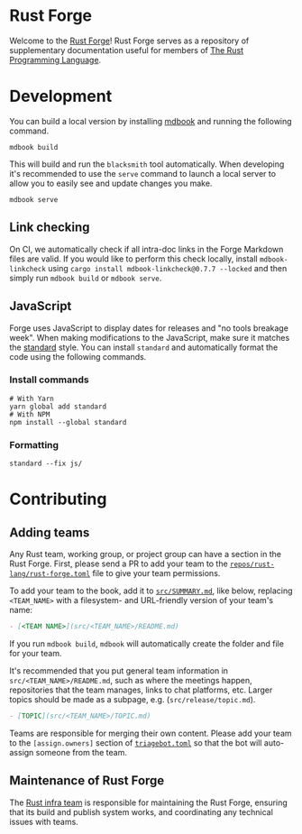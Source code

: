 # Rust Forge

Welcome to the [Rust Forge]! Rust Forge serves as a repository of supplementary
documentation useful for members of [The Rust Programming Language].

[the rust programming language]: https://rust-lang.org
[rust forge]: https://forge.rust-lang.org

# Development

You can build a local version by installing [mdbook] and running the following command.

```console
mdbook build
```

This will build and run the `blacksmith` tool automatically. When developing
it's recommended to use the `serve` command to launch a local server to allow
you to easily see and update changes you make.

[mdbook]: https://github.com/rust-lang/mdBook

```console
mdbook serve
```

## Link checking

On CI, we automatically check if all intra-doc links in the Forge Markdown files are valid. If you would like to
perform this check locally, install `mdbook-linkcheck` using `cargo install mdbook-linkcheck@0.7.7 --locked` and then
simply run `mdbook build` or `mdbook serve`.

## JavaScript

Forge uses JavaScript to display dates for releases and "no tools breakage
week". When making modifications to the JavaScript, make sure it matches the
[standard] style. You can install `standard` and automatically format the code
using the following commands.

[standard]: https://standardjs.com/index.html

### Install commands

```console
# With Yarn
yarn global add standard
# With NPM
npm install --global standard
```

### Formatting

```console
standard --fix js/
```

# Contributing

## Adding teams

Any Rust team, working group, or project group can have a section in the Rust Forge.
First, please send a PR to add your team to the [`repos/rust-lang/rust-forge.toml`][team-repo] file to give your team permissions.

To add your team to the book, add it to [`src/SUMMARY.md`], like below, replacing `<TEAM_NAME>` with a filesystem- and URL-friendly version of your team's name:

```markdown
- [<TEAM NAME>](src/<TEAM_NAME>/README.md)
```

If you run `mdbook build`, `mdbook` will automatically create the folder and file for your team.

It's recommended that you put general team information in `src/<TEAM_NAME>/README.md`, such as where the meetings happen, repositories that the team manages, links to chat platforms, etc. Larger topics should be made as a subpage, e.g. (`src/release/topic.md`).

```markdown
- [TOPIC](src/<TEAM_NAME>/TOPIC.md)
```

Teams are responsible for merging their own content.
Please add your team to the `[assign.owners]` section of [`triagebot.toml`] so that the bot will auto-assign someone from the team.

[team-repo]: https://github.com/rust-lang/team/blob/master/repos/rust-lang/rust-forge.toml
[`src/SUMMARY.md`]: https://github.com/rust-lang/rust-forge/blob/master/src/SUMMARY.md
[`triagebot.toml`]: https://github.com/rust-lang/rust-forge/blob/master/triagebot.toml

## Maintenance of Rust Forge

The [Rust infra team] is responsible for maintaining the Rust Forge, ensuring that its build and publish system works, and coordinating any technical issues with teams.

[Rust infra team]: https://www.rust-lang.org/governance/teams/infra
